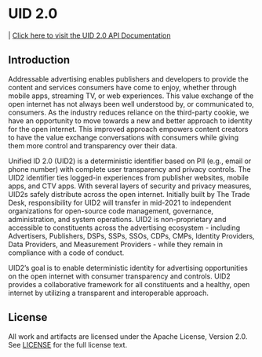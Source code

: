 # UID 2.0

| [Click here to visit the UID 2.0 API Documentation](/api/README.md)

## Introduction

Addressable advertising enables publishers and developers to provide the content and services consumers have come to enjoy, whether through mobile apps, streaming TV, or web experiences. This value exchange of the open internet has not always been well understood by, or communicated to, consumers. As the industry reduces reliance on the third-party cookie, we have an opportunity to move towards a new and better approach to identity for the open internet. This improved approach empowers content creators to have the value exchange conversations with consumers while giving them more control and transparency over their data. 

Unified ID 2.0 (UID2) is a deterministic identifier based on PII (e.g., email or phone number) with complete user transparency and privacy controls. The UID2 identifier ties logged-in experiences from publisher websites, mobile apps, and CTV apps. With several layers of security and privacy measures, UID2s safely distribute across the open internet. Initially built by The Trade Desk, responsibility for UID2 will transfer in mid-2021 to independent organizations for open-source code management, governance, administration, and system operations. UID2 is non-proprietary and accessible to constituents across the advertising ecosystem - including Advertisers, Publishers, DSPs, SSPs, SSOs, CDPs, CMPs, Identity Providers, Data Providers, and Measurement Providers - while they remain in compliance with a code of conduct.

UID2’s goal is to enable deterministic identity for advertising opportunities on the open internet with consumer transparency and controls. UID2 provides a collaborative framework for all constituents and a healthy, open internet by utilizing a transparent and interoperable approach.

## License
All work and artifacts are licensed under the Apache License, Version 2.0. See [LICENSE](http://www.apache.org/licenses/LICENSE-2.0.txt) for the full license text.